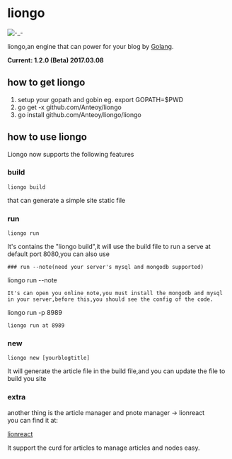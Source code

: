 # liongo
![-_-](https://travis-ci.org/Anteoy/liongo.svg?branch=master)

liongo,an engine that can power for your blog by [Golang](https://golang.org).

**Current: 1.2.0 (Beta) 2017.03.08**

## how to get liongo

1. setup your gopath and gobin eg. export GOPATH=$PWD
2. go get -x github.com/Anteoy/liongo
3. go install  github.com/Anteoy/liongo/liongo
## how to use liongo

Liongo now supports the following features
### build
```
liongo build
```
that can generate a simple site static file
### run
```
liongo run
```
It's contains the "liongo build",it will use the build file to run a serve at default port 8080,you can also use
```
### run --note(need your server's mysql and mongodb supported)
```
liongo run --note
```
It's can open you online note,you must install the mongodb and mysql in your server,before this,you should see the config of the code.
```
liongo run -p 8989
```
liongo run at 8989
```
### new
```
liongo new [yourblogtitle]
```
It will generate the article file in the build file,and you can update the file to build you site
### extra
another thing is the article manager and pnote manager -> lionreact  
you can find it at:

[lionreact](https://github.com/Anteoy/lionreact)

It support the curd for articles to manage articles and nodes easy.